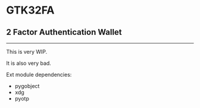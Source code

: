 # GTK32FA
## 2 Factor Authentication Wallet
---
This is very WIP.

It is also very bad.

Ext module dependencies:
- pygobject
- xdg
- pyotp
